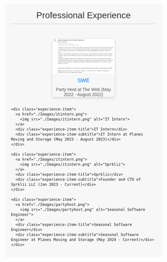 <style>
  .experience-section {
    font-family: Arial, sans-serif;
    padding: 20px;
    background-color: #f7f7f7;
  }

  .experience-header {
    text-align: center;
    font-size: 2em;
    color: #333;
    margin-bottom: 30px;
    border-bottom: 2px solid #ddd;
    padding-bottom: 10px;
  }

  .experience-list {
    display: flex;
    justify-content: space-around;
    flex-wrap: wrap;
  }

  .experience-item {
    margin: 15px;
    text-align: center;
    border: 1px solid #ddd;
    border-radius: 8px;
    box-shadow: 0 4px 6px rgba(0, 0, 0, 0.1);
    overflow: hidden;
    transition: transform 0.2s;
    width: 200px; /* Adjust width as needed */
  }

  .experience-item:hover {
    transform: scale(1.05);
  }

  .experience-item img {
    width: 100%;
    height: auto;
  }

  .experience-item-title {
    font-size: 1.2em;
    color: #007BFF;
    margin: 10px 0;
  }

  .experience-item-subtitle {
    font-size: 1em;
    color: #555;
  }
</style>

<div class="experience-section">
  <div class="experience-header">Professional Experience</div>

  <div class="experience-list">
    <div class="experience-item">
      <a href="./images/swePP1.png">
        <img src="./images/swePP1.png" alt="Software Engineer">
      </a>
      <div class="experience-item-title">SWE</div>
      <div class="experience-item-subtitle">Party Host at The Web (May 2022 - August 2022)</div>
    </div>

    <div class="experience-item">
      <a href="./Images/itintern.png">
        <img src="./Images/itintern.png" alt="IT Intern">
      </a>
      <div class="experience-item-title">IT Intern</div>
      <div class="experience-item-subtitle">IT Intern at Planes Moving and Storage (May 2023 - August 2023)</div>
    </div>

    <div class="experience-item">
      <a href="./Images/itintern.png">
        <img src="./Images/itintern.png" alt="Sprklii">
      </a>
      <div class="experience-item-title">Sprklii</div>
      <div class="experience-item-subtitle">Founder and CTO of Sprklii LLC (Jan 2023 - Current)</div>
    </div>

    <div class="experience-item">
      <a href="./Images/partyhost.png">
        <img src="./Images/partyhost.png" alt="Seasonal Software Engineer">
      </a>
      <div class="experience-item-title">Seasonal Software Engineer</div>
      <div class="experience-item-subtitle">Seasonal Software Engineer at Planes Moving and Storage (May 2024 - Current)</div>
    </div>
  </div>
</div>
